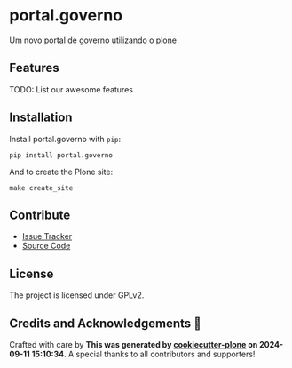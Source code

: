 # portal.governo

Um novo portal de governo utilizando o plone

## Features

TODO: List our awesome features

## Installation

Install portal.governo with `pip`:

```shell
pip install portal.governo
```
And to create the Plone site:

```shell
make create_site
```

## Contribute

- [Issue Tracker](https://github.com/samoel-silva/portal.governo/issues)
- [Source Code](https://github.com/samoel-silva/portal.governo/)

## License

The project is licensed under GPLv2.

## Credits and Acknowledgements 🙏

Crafted with care by **This was generated by [cookiecutter-plone](https://github.com/plone/cookieplone-templates/backend_addon) on 2024-09-11 15:10:34**. A special thanks to all contributors and supporters!
